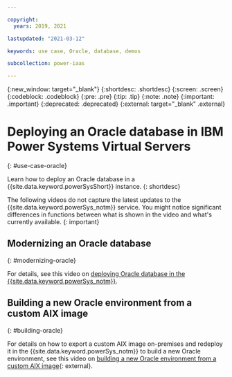 ```yaml
---

copyright:
  years: 2019, 2021

lastupdated: "2021-03-12"

keywords: use case, Oracle, database, demos

subcollection: power-iaas

---
```


{:new_window: target="_blank"}
{:shortdesc: .shortdesc}
{:screen: .screen}
{:codeblock: .codeblock}
{:pre: .pre}
{:tip: .tip}
{:note: .note}
{:important: .important}
{:deprecated: .deprecated}
{:external: target="_blank" .external}

# Deploying an Oracle database in IBM Power Systems Virtual Servers
{: #use-case-oracle}

Learn how to deploy an Oracle database in a {{site.data.keyword.powerSysShort}} instance.
{: shortdesc}

The following videos do not capture the latest updates to the {{site.data.keyword.powerSys_notm}} service. You might notice significant differences in functions between what is shown in the video and what's currently available.
{: important}

## Modernizing an Oracle database
{: #modernizing-oracle}

For details, see this video on [deploying Oracle database in the {{site.data.keyword.powerSys_notm}}](https://ibm.biz/HybridOracleDBonPOWER9-Part1).

<!--<iframe id="youtube-modernizing" title="Modernizing an Oracle database" type="text/html" width="560" height="315" src="https://www.youtube.com/embed/gE0evmmvUVg" frameborder="0" allow="accelerometer; autoplay; encrypted-media; gyroscope; picture-in-picture" allowfullscreen></iframe>-->

## Building a new Oracle environment from a custom AIX image
{: #building-oracle}

For details on how to export a custom AIX image on-premises and redeploy it in the {{site.data.keyword.powerSys_notm}} to build a new Oracle environment, see this video on [building a new Oracle environment from a custom AIX image](https://ibm.biz/HybridOracleDBonPOWER9-Part2){: external}.